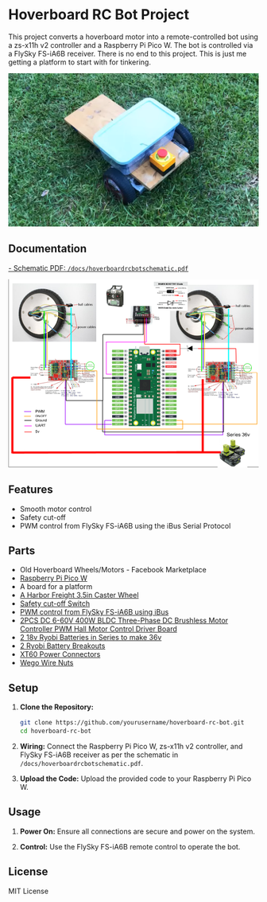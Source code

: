 # Hoverboard RC Bot Project

This project converts a hoverboard motor into a remote-controlled bot using a zs-x11h v2 controller and a Raspberry Pi Pico W. The bot is controlled via a FlySky FS-iA6B receiver.  There is no end to this project.  This is just me getting a platform to start with for tinkering.

![botpic](docs/hoverboardrcbot.png)


## Documentation
[- Schematic PDF: `/docs/hoverboardrcbotschematic.pdf`](docs/hoverboardrcbotschematic.pdf)

![Hoverboard RC Bot](docs/hoverboardrcbotschematic.png)

## Features

- Smooth motor control
- Safety cut-off
- PWM control from FlySky FS-iA6B using the iBus Serial Protocol

## Parts

- Old Hoverboard Wheels/Motors - Facebook Marketplace
- [Raspberry Pi Pico W](https://www.amazon.com/Pico-Raspberry-Pre-Soldered-Dual-core-Processor/dp/B0BK9W4H2Q)
- A board for a platform
- [A Harbor Freight 3.5in Caster Wheel](https://www.harborfreight.com/3-12-in-rubber-swivel-caster-61650.html?utm_medium=email&utm_source=Flex_Engage&utm_campaign=Store_Order_Confirmation&transaction_id=102f3a4e0e8bd4a11dd457e9eafae8)
- [Safety cut-off Switch](https://www.amazon.com/gp/product/B0C39XTMQW)
- [PWM control from FlySky FS-iA6B using iBus](https://www.amazon.com/gp/product/B0744DPPL8)
- [2PCS DC 6-60V 400W BLDC Three-Phase DC Brushless Motor Controller PWM Hall Motor Control Driver Board](https://www.amazon.com/gp/product/B0B3WVQLSP)
- [2 18v Ryobi Batteries in Series to make 36v](https://www.homedepot.com/p/RYOBI-ONE-18V-Lithium-Ion-Starter-Kit-with-2-0-Ah-Battery-4-0-Ah-Battery-and-Charger-PSK106SB/327848851)
- [2 Ryobi Battery Breakouts](https://www.amazon.com/gp/product/B0C5QQHKG7)
- [XT60 Power Connectors](https://www.amazon.com/gp/product/B07Q2SJSZ1)
- [Wego Wire Nuts](https://www.amazon.com/Compact-Splicing-Connector-Assortment-221-2401/dp/B0CJ5QF3VX)
  



## Setup

1. **Clone the Repository:**
   ```bash
   git clone https://github.com/yourusername/hoverboard-rc-bot.git
   cd hoverboard-rc-bot
2. **Wiring:**
   Connect the Raspberry Pi Pico W, zs-x11h v2 controller, and FlySky FS-iA6B receiver as per the schematic in `/docs/hoverboardrcbotschematic.pdf`.

3. **Upload the Code:**
   Upload the provided code to your Raspberry Pi Pico W.

## Usage

1. **Power On:**
   Ensure all connections are secure and power on the system.

2. **Control:**
   Use the FlySky FS-iA6B remote control to operate the bot.



## License

MIT License
